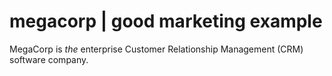# megacorp | good marketing example

MegaCorp is *the* enterprise Customer Relationship Management (CRM) software company.
